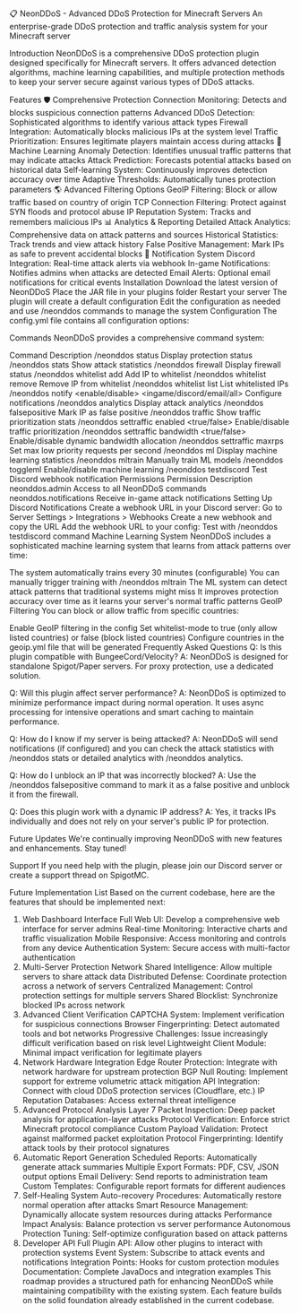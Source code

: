 📋 NeonDDoS - Advanced DDoS Protection for Minecraft Servers
An enterprise-grade DDoS protection and traffic analysis system for your Minecraft server

Introduction
NeonDDoS is a comprehensive DDoS protection plugin designed specifically for Minecraft servers. It offers advanced detection algorithms, machine learning capabilities, and multiple protection methods to keep your server secure against various types of DDoS attacks.

Features
🛡️ Comprehensive Protection
Connection Monitoring: Detects and blocks suspicious connection patterns
Advanced DDoS Detection: Sophisticated algorithms to identify various attack types
Firewall Integration: Automatically blocks malicious IPs at the system level
Traffic Prioritization: Ensures legitimate players maintain access during attacks
🤖 Machine Learning
Anomaly Detection: Identifies unusual traffic patterns that may indicate attacks
Attack Prediction: Forecasts potential attacks based on historical data
Self-learning System: Continuously improves detection accuracy over time
Adaptive Thresholds: Automatically tunes protection parameters
🌎 Advanced Filtering Options
GeoIP Filtering: Block or allow traffic based on country of origin
TCP Connection Filtering: Protect against SYN floods and protocol abuse
IP Reputation System: Tracks and remembers malicious IPs
📊 Analytics & Reporting
Detailed Attack Analytics: Comprehensive data on attack patterns and sources
Historical Statistics: Track trends and view attack history
False Positive Management: Mark IPs as safe to prevent accidental blocks
🔔 Notification System
Discord Integration: Real-time attack alerts via webhook
In-game Notifications: Notifies admins when attacks are detected
Email Alerts: Optional email notifications for critical events
Installation
Download the latest version of NeonDDoS
Place the JAR file in your plugins folder
Restart your server
The plugin will create a default configuration
Edit the configuration as needed and use /neonddos commands to manage the system
Configuration
The config.yml file contains all configuration options:

Commands
NeonDDoS provides a comprehensive command system:

Command	Description
/neonddos status	Display protection status
/neonddos stats	Show attack statistics
/neonddos firewall	Display firewall status
/neonddos whitelist add <ip>	Add IP to whitelist
/neonddos whitelist remove <ip>	Remove IP from whitelist
/neonddos whitelist list	List whitelisted IPs
/neonddos notify <enable/disable> <ingame/discord/email/all>	Configure notifications
/neonddos analytics	Display attack analytics
/neonddos falsepositive <ip>	Mark IP as false positive
/neonddos traffic	Show traffic prioritization stats
/neonddos settraffic enabled <true/false>	Enable/disable traffic prioritization
/neonddos settraffic bandwidth <true/false>	Enable/disable dynamic bandwidth allocation
/neonddos settraffic maxrps <value>	Set max low priority requests per second
/neonddos ml	Display machine learning statistics
/neonddos mltrain	Manually train ML models
/neonddos toggleml	Enable/disable machine learning
/neonddos testdiscord	Test Discord webhook notification
Permissions
Permission	Description
neonddos.admin	Access to all NeonDDoS commands
neonddos.notifications	Receive in-game attack notifications
Setting Up Discord Notifications
Create a webhook URL in your Discord server:
Go to Server Settings > Integrations > Webhooks
Create a new webhook and copy the URL
Add the webhook URL to your config:
Test with /neonddos testdiscord command
Machine Learning System
NeonDDoS includes a sophisticated machine learning system that learns from attack patterns over time:

The system automatically trains every 30 minutes (configurable)
You can manually trigger training with /neonddos mltrain
The ML system can detect attack patterns that traditional systems might miss
It improves protection accuracy over time as it learns your server's normal traffic patterns
GeoIP Filtering
You can block or allow traffic from specific countries:

Enable GeoIP filtering in the config
Set whitelist-mode to true (only allow listed countries) or false (block listed countries)
Configure countries in the geoip.yml file that will be generated
Frequently Asked Questions
Q: Is this plugin compatible with BungeeCord/Velocity?
A: NeonDDoS is designed for standalone Spigot/Paper servers. For proxy protection, use a dedicated solution.

Q: Will this plugin affect server performance?
A: NeonDDoS is optimized to minimize performance impact during normal operation. It uses async processing for intensive operations and smart caching to maintain performance.

Q: How do I know if my server is being attacked?
A: NeonDDoS will send notifications (if configured) and you can check the attack statistics with /neonddos stats or detailed analytics with /neonddos analytics.

Q: How do I unblock an IP that was incorrectly blocked?
A: Use the /neonddos falsepositive <ip> command to mark it as a false positive and unblock it from the firewall.

Q: Does this plugin work with a dynamic IP address?
A: Yes, it tracks IPs individually and does not rely on your server's public IP for protection.

Future Updates
We're continually improving NeonDDoS with new features and enhancements. Stay tuned!

Support
If you need help with the plugin, please join our Discord server or create a support thread on SpigotMC.

Future Implementation List
Based on the current codebase, here are the features that should be implemented next:

1. Web Dashboard Interface
Full Web UI: Develop a comprehensive web interface for server admins
Real-time Monitoring: Interactive charts and traffic visualization
Mobile Responsive: Access monitoring and controls from any device
Authentication System: Secure access with multi-factor authentication
2. Multi-Server Protection Network
Shared Intelligence: Allow multiple servers to share attack data
Distributed Defense: Coordinate protection across a network of servers
Centralized Management: Control protection settings for multiple servers
Shared Blocklist: Synchronize blocked IPs across network
3. Advanced Client Verification
CAPTCHA System: Implement verification for suspicious connections
Browser Fingerprinting: Detect automated tools and bot networks
Progressive Challenges: Issue increasingly difficult verification based on risk level
Lightweight Client Module: Minimal impact verification for legitimate players
4. Network Hardware Integration
Edge Router Protection: Integrate with network hardware for upstream protection
BGP Null Routing: Implement support for extreme volumetric attack mitigation
API Integration: Connect with cloud DDoS protection services (Cloudflare, etc.)
IP Reputation Databases: Access external threat intelligence
5. Advanced Protocol Analysis
Layer 7 Packet Inspection: Deep packet analysis for application-layer attacks
Protocol Verification: Enforce strict Minecraft protocol compliance
Custom Payload Validation: Protect against malformed packet exploitation
Protocol Fingerprinting: Identify attack tools by their protocol signatures
6. Automatic Report Generation
Scheduled Reports: Automatically generate attack summaries
Multiple Export Formats: PDF, CSV, JSON output options
Email Delivery: Send reports to administration team
Custom Templates: Configurable report formats for different audiences
7. Self-Healing System
Auto-recovery Procedures: Automatically restore normal operation after attacks
Smart Resource Management: Dynamically allocate system resources during attacks
Performance Impact Analysis: Balance protection vs server performance
Autonomous Protection Tuning: Self-optimize configuration based on attack patterns
8. Developer API
Full Plugin API: Allow other plugins to interact with protection systems
Event System: Subscribe to attack events and notifications
Integration Points: Hooks for custom protection modules
Documentation: Complete JavaDocs and integration examples
This roadmap provides a structured path for enhancing NeonDDoS while maintaining compatibility with the existing system. Each feature builds on the solid foundation already established in the current codebase.
